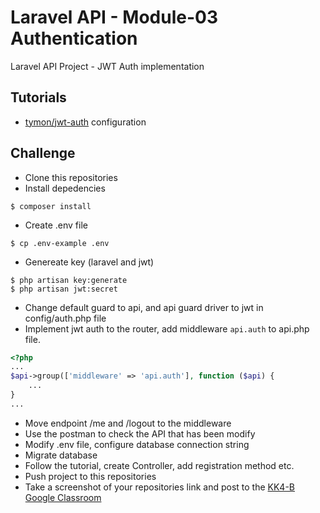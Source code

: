 # Laravel API - Module-03 Authentication

Laravel API Project - JWT Auth implementation

## Tutorials

- [tymon/jwt-auth](https://medium.com/employbl/build-authentication-into-your-laravel-api-with-json-web-tokens-jwt-cd223ace8d1a) configuration

## Challenge
- Clone this repositories
- Install depedencies
```text
$ composer install
```
- Create .env file
```text
$ cp .env-example .env
```
- Genereate key (laravel and jwt)
```text
$ php artisan key:generate
$ php artisan jwt:secret
```
- Change default guard to api, and api guard driver to jwt in config/auth.php file
- Implement jwt auth to the router, add middleware `api.auth` to api.php file.
```php
<?php
...
$api->group(['middleware' => 'api.auth'], function ($api) {
    ...
}
...
```
- Move endpoint /me and /logout to the middleware
- Use the postman to check the API that has been modify
- Modify .env file, configure database connection string
- Migrate database
- Follow the tutorial, create Controller, add registration method etc.
- Push project to this repositories
- Take a screenshot of your repositories link and post to the [KK4-B Google Classroom](https://classroom.google.com)
